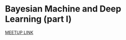 # Bayesian Machine and Deep Learning (part I)



[MEETUP LINK](https://www.meetup.com/DATA-SCIENCE-TLV/events/236635918/)